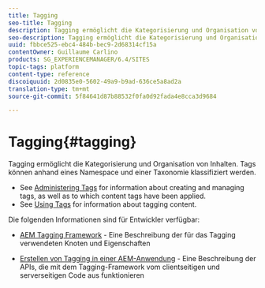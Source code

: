 ```yaml
---
title: Tagging
seo-title: Tagging
description: Tagging ermöglicht die Kategorisierung und Organisation von Inhalten.
seo-description: Tagging ermöglicht die Kategorisierung und Organisation von Inhalten.
uuid: fbbce525-ebc4-484b-bec9-2d68314cf15a
contentOwner: Guillaume Carlino
products: SG_EXPERIENCEMANAGER/6.4/SITES
topic-tags: platform
content-type: reference
discoiquuid: 2d0835e0-5602-49a9-b9ad-636ce5a8ad2a
translation-type: tm+mt
source-git-commit: 5f84641d87b88532f0fa0d92fada4e8cca3d9684

---
```



# Tagging{#tagging}

Tagging ermöglicht die Kategorisierung und Organisation von Inhalten. Tags können anhand eines Namespace und einer Taxonomie klassifiziert werden.

* See [Administering Tags](/help/sites-administering/tags.md) for information about creating and managing tags, as well as to which content tags have been applied.
* See [Using Tags](/help/sites-authoring/tags.md) for information about tagging content.

Die folgenden Informationen sind für Entwickler verfügbar:

* [AEM Tagging Framework](/help/sites-developing/framework.md) - Eine Beschreibung der für das Tagging verwendeten Knoten und Eigenschaften

* [Erstellen von Tagging in einer AEM-Anwendung](/help/sites-developing/building.md) - Eine Beschreibung der APIs, die mit dem Tagging-Framework vom clientseitigen und serverseitigen Code aus funktionieren